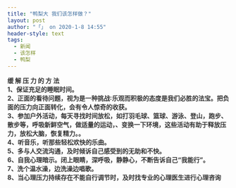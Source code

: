 ```yaml
---
title: "鸭梨大 我们该怎样做？"
layout: post
author: "「」 on 2020-1-8 14:55"
header-style: text
tags:
  - 新闻
  - 该怎样
  - 鸭梨
---
```


<head></head>
<body>
 <strong><font color="#333333"><font face="&amp;quot">缓 解 压 力 的 方 法</font></font><br> <font color="#333333"><font face="&amp;quot">1、保证充足的睡眠时间。</font></font><br> <font color="#333333"><font face="&amp;quot">2、正面的看待问题，视为是一种挑战∶乐观而积极的态度是我们必胜的法宝。把负面的压力向正面转化，会有令人惊奇的收获。</font></font><br> <font color="#333333"><font face="&amp;quot">3、参加户外活动，每天寻找时间放松，如打羽毛球、篮球、游泳、登山，跑步、散步等，呼吸新鲜空气，做适量的运动，、变换一下环境，这些活动有助于释放压力，放松大脑，恢复精力。。</font></font><br> <font color="#333333"><font face="&amp;quot">4、听音乐，听那些轻松欢快的乐曲。</font></font><br> <font color="#333333"><font face="&amp;quot">5、多与人交流沟通，及时倾诉自己感受到的无助和不快。</font></font><br> <font color="#333333"><font face="&amp;quot">6、自我心理暗示。闭上眼睛，深呼吸，静静心，不断告诉自己“我能行”。</font></font><br> <font color="#333333"><font face="&amp;quot">7、洗个温水澡，边洗澡边唱歌。</font></font><br> <font color="#333333"><font face="&amp;quot">8、当心理压力持续存在不能自行调节时，及时找专业的心理医生进行心理咨询</font></font></strong>
 <font color="#333333"></font>
 <br> 
 <font color="#333333"><font face="&amp;quot"><br> </font></font>
 <br>
</body>


